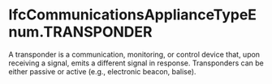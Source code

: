 IfcCommunicationsApplianceTypeEnum.TRANSPONDER
==============================================
A transponder is a communication, monitoring, or control device that, upon
receiving a signal, emits a different signal in response. Transponders can be
either passive or active (e.g., electronic beacon, balise).


